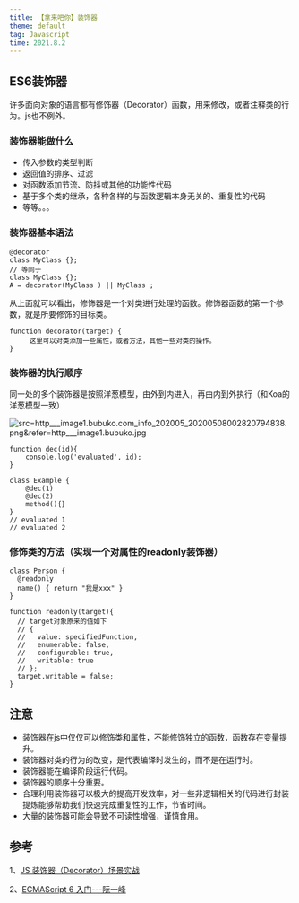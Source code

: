 ```yaml
---
title: 【拿来吧你】装饰器
theme: default
tag: Javascript
time: 2021.8.2
---
```


## ES6装饰器
许多面向对象的语言都有修饰器（Decorator）函数，用来修改，或者注释类的行为。js也不例外。
### 装饰器能做什么
- 传入参数的类型判断
- 返回值的排序、过滤
- 对函数添加节流、防抖或其他的功能性代码
- 基于多个类的继承，各种各样的与函数逻辑本身无关的、重复性的代码
- 等等。。。
### 装饰器基本语法
```
@decorator
class MyClass {};
// 等同于
class MyClass {};
A = decorator(MyClass ) || MyClass ;
```
从上面就可以看出，修饰器是一个对类进行处理的函数。修饰器函数的第一个参数，就是所要修饰的目标类。

```
function decorator(target) {
     这里可以对类添加一些属性，或者方法，其他一些对类的操作。
}
```
### 装饰器的执行顺序
同一处的多个装饰器是按照洋葱模型，由外到内进入，再由内到外执行（和Koa的洋葱模型一致）

![src=http___image1.bubuko.com_info_202005_20200508002820794838.png&refer=http___image1.bubuko.jpg](https://p6-juejin.byteimg.com/tos-cn-i-k3u1fbpfcp/91778da674e2476bbba8a25f4eb82dac~tplv-k3u1fbpfcp-watermark.image)
```
function dec(id){
    console.log('evaluated', id);
}

class Example {
    @dec(1)
    @dec(2)
    method(){}
}
// evaluated 1
// evaluated 2
```
### 修饰类的方法（实现一个对属性的readonly装饰器）
```
class Person {
  @readonly
  name() { return "我是xxx" }
}

function readonly(target){
  // target对象原来的值如下
  // {
  //   value: specifiedFunction,
  //   enumerable: false,
  //   configurable: true,
  //   writable: true
  // };
  target.writable = false;
}
```

## 注意
- 装饰器在js中仅仅可以修饰类和属性，不能修饰独立的函数，函数存在变量提升。
- 装饰器对类的行为的改变，是代表编译时发生的，而不是在运行时。
- 装饰器能在编译阶段运行代码。
- 装饰器的顺序十分重要。
- 合理利用装饰器可以极大的提高开发效率，对一些非逻辑相关的代码进行封装提炼能够帮助我们快速完成重复性的工作，节省时间。
- 大量的装饰器可能会导致不可读性增强，谨慎食用。
## 参考
1、[JS 装饰器（Decorator）场景实战](https://juejin.cn/post/6844903506562777101)

2、[ECMAScript 6 入门---阮一峰](https://es6.ruanyifeng.com/#docs/decorator)